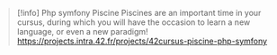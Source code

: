 > [!info] Php symfony Piscine
> Piscines are an important time in your cursus, during which you will have the occasion to learn a new language, or even a new paradigm!
> https://projects.intra.42.fr/projects/42cursus-piscine-php-symfony
